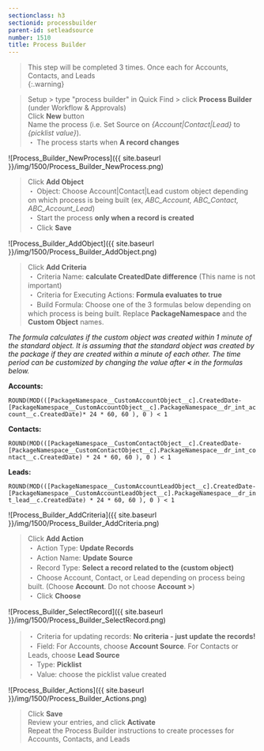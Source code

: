 ```yaml
---
sectionclass: h3
sectionid: processbuilder
parent-id: setleadsource
number: 1510
title: Process Builder
---
```

>This step will be completed 3 times.  Once each for Accounts, Contacts, and Leads  
{:.warning}

>Setup > type "process builder" in Quick Find > click **Process Builder** (under Workflow & Approvals)  
Click **New** button  
Name the process (i.e. Set Source on *{Account|Contact|Lead}* to *{picklist value}*).   
  ・    The process starts when **A record changes**  

![Process_Builder_NewProcess]({{ site.baseurl }}/img/1500/Process_Builder_NewProcess.png)  

>Click **Add Object**  
  ・    Object: Choose Account|Contact|Lead custom object depending on which process is being built (ex, *ABC_Account, ABC_Contact, ABC_Account_Lead*)  
  ・    Start the process **only when a record is created**    
  ・    Click **Save**  

![Process_Builder_AddObject]({{ site.baseurl }}/img/1500/Process_Builder_AddObject.png)


>Click **Add Criteria**   
  ・    Criteria Name: **calculate CreatedDate difference** (This name is not important)  
  ・    Criteria for Executing Actions: **Formula evaluates to true**  
  ・    Build Formula: Choose one of the 3 formulas below depending on which process is being built.  Replace **PackageNamespace** and the **Custom Object** names.  

  *The formula calculates if the custom object was created within 1 minute of the standard object.  It is assuming that the standard object was created by the package if they are created within a minute of each other.  The time period can be customized by changing the value after **<** in the formulas below.*  

**Accounts:**  

```ROUND(MOD(([PackageNamespace__CustomAccountObject__c].CreatedDate-[PackageNamespace__CustomAccountObject__c].PackageNamespace__dr_int_account__c.CreatedDate)* 24 * 60, 60 ), 0 ) < 1```

**Contacts:**  

```ROUND(MOD(([PackageNamespace__CustomContactObject__c].CreatedDate-[PackageNamespace__CustomContactObject__c].PackageNamespace__dr_int_contact__c.CreatedDate) * 24 * 60, 60 ), 0 ) < 1```

**Leads:**   

```ROUND(MOD(([PackageNamespace__CustomAccountLeadObject__c].CreatedDate-[PackageNamespace__CustomAccountLeadObject__c].PackageNamespace__dr_int_lead__c.CreatedDate) * 24 * 60, 60 ), 0 ) < 1```

![Process_Builder_AddCriteria]({{ site.baseurl }}/img/1500/Process_Builder_AddCriteria.png)


>Click **Add Action**  
  ・    Action Type: **Update Records**  
  ・    Action Name: **Update Source**  
  ・    Record Type: **Select a record related to the (custom object)**  
  ・    Choose Account, Contact, or Lead depending on process being built.  (Choose **Account**.  Do not choose **Account >**)    
  ・    Click **Choose**  

![Process_Builder_SelectRecord]({{ site.baseurl }}/img/1500/Process_Builder_SelectRecord.png)  

>  ・    Criteria for updating records: **No criteria - just update the records!**  
  ・    Field: For Accounts, choose **Account Source**.  For Contacts or Leads, choose **Lead Source**  
  ・    Type: **Picklist**  
  ・    Value: choose the picklist value created  

![Process_Builder_Actions]({{ site.baseurl }}/img/1500/Process_Builder_Actions.png)

>Click **Save**  
Review your entries, and click **Activate**  
Repeat the Process Builder instructions to create processes for Accounts, Contacts, and Leads  
